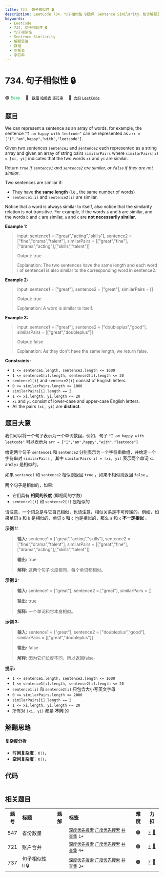 ```yaml
---
title: 734. 句子相似性 🔒
description: LeetCode 734. 句子相似性 🔒题解，Sentence Similarity，包含解题思路、复杂度分析以及完整的 JavaScript 代码实现。
keywords:
  - LeetCode
  - 734. 句子相似性 🔒
  - 句子相似性
  - Sentence Similarity
  - 解题思路
  - 数组
  - 哈希表
  - 字符串
---
```


# 734. 句子相似性 🔒

🟢 <font color=#15bd66>Easy</font>&emsp; 🔖&ensp; [`数组`](/tag/array.md) [`哈希表`](/tag/hash-table.md) [`字符串`](/tag/string.md)&emsp; 🔗&ensp;[`力扣`](https://leetcode.cn/problems/sentence-similarity) [`LeetCode`](https://leetcode.com/problems/sentence-similarity)

## 题目

We can represent a sentence as an array of words, for example, the sentence
`"I am happy with leetcode"` can be represented as `arr =
["I","am",happy","with","leetcode"]`.

Given two sentences `sentence1` and `sentence2` each represented as a string
array and given an array of string pairs `similarPairs` where `similarPairs[i]
= [xi, yi]` indicates that the two words `xi` and `yi` are similar.

Return _`true` if `sentence1` and `sentence2` are similar, or `false` if they
are not similar_.

Two sentences are similar if:

  * They have **the same length** (i.e., the same number of words)
  * `sentence1[i]` and `sentence2[i]` are similar.

Notice that a word is always similar to itself, also notice that the
similarity relation is not transitive. For example, if the words `a` and `b`
are similar, and the words `b` and `c` are similar, `a` and `c` are **not
necessarily similar**.



**Example 1:**

> Input: sentence1 = ["great","acting","skills"], sentence2 = ["fine","drama","talent"], similarPairs = [["great","fine"],["drama","acting"],["skills","talent"]]
> 
> Output: true
> 
> Explanation: The two sentences have the same length and each word i of sentence1 is also similar to the corresponding word in sentence2.

**Example 2:**

> Input: sentence1 = ["great"], sentence2 = ["great"], similarPairs = []
> 
> Output: true
> 
> Explanation: A word is similar to itself.

**Example 3:**

> Input: sentence1 = ["great"], sentence2 = ["doubleplus","good"], similarPairs = [["great","doubleplus"]]
> 
> Output: false
> 
> Explanation: As they don't have the same length, we return false.

**Constraints:**

  * `1 <= sentence1.length, sentence2.length <= 1000`
  * `1 <= sentence1[i].length, sentence2[i].length <= 20`
  * `sentence1[i]` and `sentence2[i]` consist of English letters.
  * `0 <= similarPairs.length <= 1000`
  * `similarPairs[i].length == 2`
  * `1 <= xi.length, yi.length <= 20`
  * `xi` and `yi` consist of lower-case and upper-case English letters.
  * All the pairs `(xi, yi)` are **distinct**.


## 题目大意

我们可以将一个句子表示为一个单词数组，例如，句子 `"I am happy with leetcode"` 可以表示为 `arr =
["I","am",happy","with","leetcode"]`

给定两个句子 `sentence1` 和 `sentence2` 分别表示为一个字符串数组，并给定一个字符串对 `similarPairs` ，其中
`similarPairs[i] = [xi, yi]` 表示两个单词 `xi` and `yi` 是相似的。

如果 `sentence1` 和 `sentence2` 相似则返回 `true` ，如果不相似则返回 `false` 。

两个句子是相似的，如果:

  * 它们具有 **相同的长度** (即相同的字数)
  * `sentence1[i]` 和 `sentence2[i]` 是相似的

请注意，一个词总是与它自己相似，也请注意，相似关系是不可传递的。例如，如果单词 `a` 和 `b` 是相似的，单词 `b` 和 `c` 也是相似的，那么
`a` 和 `c`  **不一定相似** 。



**示例 1:**

> 
> 
> 
> 
> 
> **输入:** sentence1 = ["great","acting","skills"], sentence2 = ["fine","drama","talent"], similarPairs = [["great","fine"],["drama","acting"],["skills","talent"]]
> 
> **输出:** true
> 
> **解释:** 这两个句子长度相同，每个单词都相似。
> 
> 

**示例 2:**

> 
> 
> 
> 
> 
> **输入:** sentence1 = ["great"], sentence2 = ["great"], similarPairs = []
> 
> **输出:** true
> 
> **解释:** 一个单词和它本身相似。

**示例 3:**

> 
> 
> 
> 
> 
> **输入:** sentence1 = ["great"], sentence2 = ["doubleplus","good"], similarPairs = [["great","doubleplus"]]
> 
> **输出:** false
> 
> **解释:** 因为它们长度不同，所以返回false。
> 
> 



**提示:**

  * `1 <= sentence1.length, sentence2.length <= 1000`
  * `1 <= sentence1[i].length, sentence2[i].length <= 20`
  * `sentence1[i]` 和 `sentence2[i]` 只包含大小写英文字母
  * `0 <= similarPairs.length <= 2000`
  * `similarPairs[i].length == 2`
  * `1 <= xi.length, yi.length <= 20`
  * 所有对 `(xi, yi)` 都是 **不同** 的


## 解题思路

#### 复杂度分析

- **时间复杂度**：`O()`，
- **空间复杂度**：`O()`，

## 代码

```javascript

```

## 相关题目

<!-- prettier-ignore -->
| 题号 | 标题 | 题解 | 标签 | 难度 | 力扣 |
| :------: | :------ | :------: | :------ | :------: | :------: |
| 547 | 省份数量 |  |  [`深度优先搜索`](/tag/depth-first-search.md) [`广度优先搜索`](/tag/breadth-first-search.md) [`并查集`](/tag/union-find.md) `1+` | 🟠 | [🀄️](https://leetcode.cn/problems/number-of-provinces) [🔗](https://leetcode.com/problems/number-of-provinces) |
| 721 | 账户合并 |  |  [`深度优先搜索`](/tag/depth-first-search.md) [`广度优先搜索`](/tag/breadth-first-search.md) [`并查集`](/tag/union-find.md) `4+` | 🟠 | [🀄️](https://leetcode.cn/problems/accounts-merge) [🔗](https://leetcode.com/problems/accounts-merge) |
| 737 | 句子相似性 II 🔒 |  |  [`深度优先搜索`](/tag/depth-first-search.md) [`广度优先搜索`](/tag/breadth-first-search.md) [`并查集`](/tag/union-find.md) `3+` | 🟠 | [🀄️](https://leetcode.cn/problems/sentence-similarity-ii) [🔗](https://leetcode.com/problems/sentence-similarity-ii) |